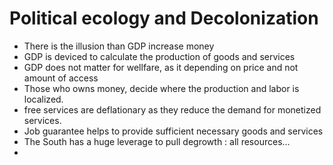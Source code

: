 # Political ecology and Decolonization

* There is the illusion than GDP increase money
* GDP is deviced to calculate the production of goods and services
* GDP does not matter for wellfare, as it depending on price and not amount of access
* Those who owns money, decide where the production and labor is localized. 
* free services are deflationary as they reduce the demand for monetized services.
* Job guarantee helps to provide sufficient necessary goods and services
* The South has a huge leverage to pull degrowth : all resources...
*
